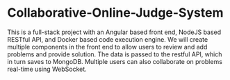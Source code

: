 # Collaborative-Online-Judge-System
This is a full-stack project with an Angular based front end, NodeJS based RESTful API, and Docker based code execution engine. We will create multiple components in the front end to allow users to review and add problems and provide solution. The data is passed to the restful API, which in turn saves to MongoDB. Multiple users can also collaborate on problems real-time using WebSocket.
